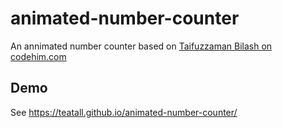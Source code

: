# animated-number-counter
An annimated number counter based on [Taifuzzaman Bilash on codehim.com](https://www.codehim.com/text-input/animated-number-counter-js/)

## Demo

See https://teatall.github.io/animated-number-counter/
